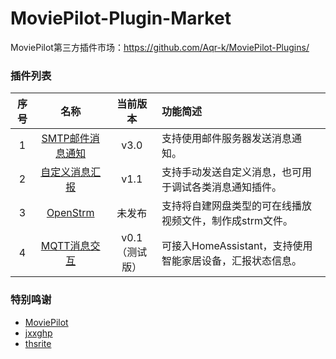 # MoviePilot-Plugin-Market

MoviePilot第三方插件市场：https://github.com/Aqr-k/MoviePilot-Plugins/

### 插件列表

|序号|                名称                |   当前版本    |功能简述|
|:---:|:--------------------------------:|:---------:|:---|
|1|  [SMTP邮件消息通知](docs/SmtpMsg.md)   |   v3.0    |支持使用邮件服务器发送消息通知。|
|2| [自定义消息汇报](docs/SendCustomMsg.md) |   v1.1    |支持手动发送自定义消息，也可用于调试各类消息通知插件。|
|3|   [OpenStrm](docs/OpenStrm.md)   |    未发布    |支持将自建网盘类型的可在线播放视频文件，制作成strm文件。|
|4|  [MQTT消息交互](docs/MqttClient.md)  | v0.1（测试版） |可接入HomeAssistant，支持使用智能家居设备，汇报状态信息。|

### 特别鸣谢
- [MoviePilot](https://github.com/jxxghp/MoviePilot)
- [jxxghp](https://github.com/jxxghp)
- [thsrite](https://github.com/thsrite)
